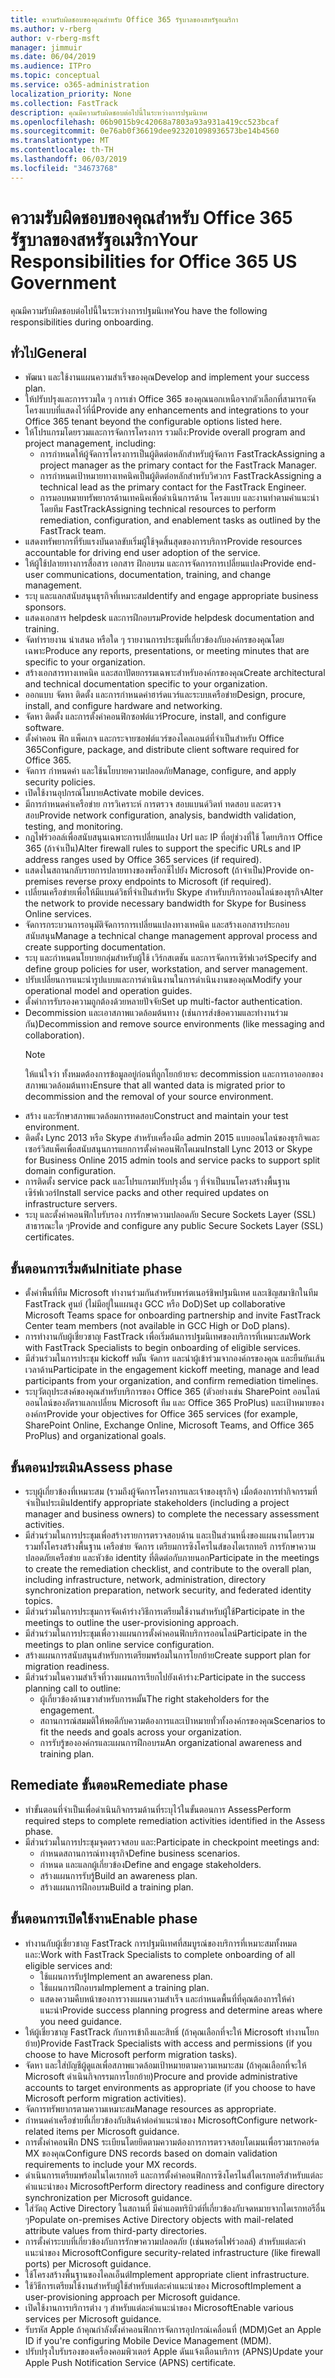 ```yaml
---
title: ความรับผิดชอบของคุณสำหรับ Office 365 รัฐบาลของสหรัฐอเมริกา
ms.author: v-rberg
author: v-rberg-msft
manager: jimmuir
ms.date: 06/04/2019
ms.audience: ITPro
ms.topic: conceptual
ms.service: o365-administration
localization_priority: None
ms.collection: FastTrack
description: คุณมีความรับผิดชอบต่อไปนี้ในระหว่างการปฐมนิเทศ
ms.openlocfilehash: 06b9015b9c42068a7803a93a931a419cc523bcaf
ms.sourcegitcommit: 0e76ab0f36619dee923201098936573be14b4560
ms.translationtype: MT
ms.contentlocale: th-TH
ms.lasthandoff: 06/03/2019
ms.locfileid: "34673768"
---
```

# <a name="your-responsibilities-for-office-365-us-government"></a><span data-ttu-id="26e41-103">ความรับผิดชอบของคุณสำหรับ Office 365 รัฐบาลของสหรัฐอเมริกา</span><span class="sxs-lookup"><span data-stu-id="26e41-103">Your Responsibilities for Office 365 US Government</span></span>

<span data-ttu-id="26e41-104">คุณมีความรับผิดชอบต่อไปนี้ในระหว่างการปฐมนิเทศ</span><span class="sxs-lookup"><span data-stu-id="26e41-104">You have the following responsibilities during onboarding.</span></span>
  
## <a name="general"></a><span data-ttu-id="26e41-105">ทั่วไป</span><span class="sxs-lookup"><span data-stu-id="26e41-105">General</span></span>

- <span data-ttu-id="26e41-106">พัฒนา และใช้งานแผนความสำเร็จของคุณ</span><span class="sxs-lookup"><span data-stu-id="26e41-106">Develop and implement your success plan.</span></span>   
- <span data-ttu-id="26e41-107">ให้ปรับปรุงและการรวมใด ๆ การเช่า Office 365 ของคุณนอกเหนือจากตัวเลือกที่สามารถจัดโครงแบบที่แสดงไว้ที่นี่</span><span class="sxs-lookup"><span data-stu-id="26e41-107">Provide any enhancements and integrations to your Office 365 tenant beyond the configurable options listed here.</span></span>    
- <span data-ttu-id="26e41-108">ให้โปรแกรมโดยรวมและการจัดการโครงการ รวมถึง:</span><span class="sxs-lookup"><span data-stu-id="26e41-108">Provide overall program and project management, including:</span></span>     
  - <span data-ttu-id="26e41-109">การกำหนดให้ผู้จัดการโครงการเป็นผู้ติดต่อหลักสำหรับผู้จัดการ FastTrack</span><span class="sxs-lookup"><span data-stu-id="26e41-109">Assigning a project manager as the primary contact for the FastTrack Manager.</span></span>   
  - <span data-ttu-id="26e41-110">การกำหนดเป้าหมายทางเทคนิคเป็นผู้ติดต่อหลักสำหรับวิศวกร FastTrack</span><span class="sxs-lookup"><span data-stu-id="26e41-110">Assigning a technical lead as the primary contact for the FastTrack Engineer.</span></span>  
  - <span data-ttu-id="26e41-111">การมอบหมายทรัพยากรด้านเทคนิคเพื่อดำเนินการด้าน โครงแบบ และงานท่าตามคำแนะนำ โดยทีม FastTrack</span><span class="sxs-lookup"><span data-stu-id="26e41-111">Assigning technical resources to perform remediation, configuration, and enablement tasks as outlined by the FastTrack team.</span></span>   
- <span data-ttu-id="26e41-112">แสดงทรัพยากรที่รับแรงบันดาลขับเริ่มผู้ใช้จุดสิ้นสุดของการบริการ</span><span class="sxs-lookup"><span data-stu-id="26e41-112">Provide resources accountable for driving end user adoption of the service.</span></span>    
- <span data-ttu-id="26e41-113">ให้ผู้ใช้ปลายทางการสื่อสาร เอกสาร ฝึกอบรม และการจัดการการเปลี่ยนแปลง</span><span class="sxs-lookup"><span data-stu-id="26e41-113">Provide end-user communications, documentation, training, and change management.</span></span>    
- <span data-ttu-id="26e41-114">ระบุ และแลกสนับสนุนธุรกิจที่เหมาะสม</span><span class="sxs-lookup"><span data-stu-id="26e41-114">Identify and engage appropriate business sponsors.</span></span>     
- <span data-ttu-id="26e41-115">แสดงเอกสาร helpdesk และการฝึกอบรม</span><span class="sxs-lookup"><span data-stu-id="26e41-115">Provide helpdesk documentation and training.</span></span>     
- <span data-ttu-id="26e41-116">จัดทำรายงาน นำเสนอ หรือใด ๆ รายงานการประชุมที่เกี่ยวข้องกับองค์กรของคุณโดยเฉพาะ</span><span class="sxs-lookup"><span data-stu-id="26e41-116">Produce any reports, presentations, or meeting minutes that are specific to your organization.</span></span>     
- <span data-ttu-id="26e41-117">สร้างเอกสารทางเทคนิค และสถาปัตยกรรมเฉพาะสำหรับองค์กรของคุณ</span><span class="sxs-lookup"><span data-stu-id="26e41-117">Create architectural and technical documentation specific to your organization.</span></span>     
- <span data-ttu-id="26e41-118">ออกแบบ จัดหา ติดตั้ง และการกำหนดค่าฮาร์ดแวร์และระบบเครือข่าย</span><span class="sxs-lookup"><span data-stu-id="26e41-118">Design, procure, install, and configure hardware and networking.</span></span>    
- <span data-ttu-id="26e41-119">จัดหา ติดตั้ง และการตั้งค่าคอนฟิกซอฟต์แวร์</span><span class="sxs-lookup"><span data-stu-id="26e41-119">Procure, install, and configure software.</span></span>     
- <span data-ttu-id="26e41-120">ตั้งค่าคอน ฟิก แพ็คเกจ และกระจายซอฟต์แวร์ของไคลเอนต์ที่จำเป็นสำหรับ Office 365</span><span class="sxs-lookup"><span data-stu-id="26e41-120">Configure, package, and distribute client software required for Office 365.</span></span>    
- <span data-ttu-id="26e41-121">จัดการ กำหนดค่า และใช้นโยบายความปลอดภัย</span><span class="sxs-lookup"><span data-stu-id="26e41-121">Manage, configure, and apply security policies.</span></span>    
- <span data-ttu-id="26e41-122">เปิดใช้งานอุปกรณ์โมบาย</span><span class="sxs-lookup"><span data-stu-id="26e41-122">Activate mobile devices.</span></span>    
- <span data-ttu-id="26e41-123">มีการกำหนดค่าเครือข่าย การวิเคราะห์ การตรวจ สอบแบนด์วิดท์ ทดสอบ และตรวจสอบ</span><span class="sxs-lookup"><span data-stu-id="26e41-123">Provide network configuration, analysis, bandwidth validation, testing, and monitoring.</span></span> 
- <span data-ttu-id="26e41-124">กฎไฟร์วอลล์เพื่อสนับสนุนเฉพาะการเปลี่ยนแปลง Url และ IP ที่อยู่ช่วงที่ใช้ โดยบริการ Office 365 (ถ้าจำเป็น)</span><span class="sxs-lookup"><span data-stu-id="26e41-124">Alter firewall rules to support the specific URLs and IP address ranges used by Office 365 services (if required).</span></span>
- <span data-ttu-id="26e41-125">แสดงในสถานกลับรายการปลายทางของพร็อกซีไปยัง Microsoft (ถ้าจำเป็น)</span><span class="sxs-lookup"><span data-stu-id="26e41-125">Provide on-premises reverse proxy endpoints to Microsoft (if required).</span></span>     
- <span data-ttu-id="26e41-126">เปลี่ยนเครือข่ายเพื่อให้มีแบนด์วิธที่จำเป็นสำหรับ Skype สำหรับบริการออนไลน์ของธุรกิจ</span><span class="sxs-lookup"><span data-stu-id="26e41-126">Alter the network to provide necessary bandwidth for Skype for Business Online services.</span></span>   
- <span data-ttu-id="26e41-127">จัดการกระบวนการอนุมัติจัดการการเปลี่ยนแปลงทางเทคนิค และสร้างเอกสารประกอบสนับสนุน</span><span class="sxs-lookup"><span data-stu-id="26e41-127">Manage a technical change management approval process and create supporting documentation.</span></span>    
- <span data-ttu-id="26e41-128">ระบุ และกำหนดนโยบายกลุ่มสำหรับผู้ใช้ เวิร์กสเตชัน และการจัดการเซิร์ฟเวอร์</span><span class="sxs-lookup"><span data-stu-id="26e41-128">Specify and define group policies for user, workstation, and server management.</span></span>    
- <span data-ttu-id="26e41-129">ปรับเปลี่ยนการแนะนำรูปแบบและการดำเนินงานในการดำเนินงานของคุณ</span><span class="sxs-lookup"><span data-stu-id="26e41-129">Modify your operational model and operation guides.</span></span>   
- <span data-ttu-id="26e41-130">ตั้งค่าการรับรองความถูกต้องด้วยหลายปัจจัย</span><span class="sxs-lookup"><span data-stu-id="26e41-130">Set up multi-factor authentication.</span></span>   
- <span data-ttu-id="26e41-131">Decommission และเอาสภาพแวดล้อมต้นทาง (เช่นการส่งข้อความและทำงานร่วมกัน)</span><span class="sxs-lookup"><span data-stu-id="26e41-131">Decommission and remove source environments (like messaging and collaboration).</span></span> 
    > [!NOTE]
    > <span data-ttu-id="26e41-132">ให้แน่ใจว่า ทั้งหมดต้องการข้อมูลอยู่ก่อนที่ถูกโยกย้ายจะ decommission และการเอาออกของสภาพแวดล้อมต้นทาง</span><span class="sxs-lookup"><span data-stu-id="26e41-132">Ensure that all wanted data is migrated prior to decommission and the removal of your source environment.</span></span>   
- <span data-ttu-id="26e41-133">สร้าง และรักษาสภาพแวดล้อมการทดสอบ</span><span class="sxs-lookup"><span data-stu-id="26e41-133">Construct and maintain your test environment.</span></span>  
- <span data-ttu-id="26e41-134">ติดตั้ง Lync 2013 หรือ Skype สำหรับเครื่องมือ admin 2015 แบบออนไลน์ของธุรกิจและเซอร์วิสแพ็คเพื่อสนับสนุนการแยกการตั้งค่าคอนฟิกโดเมน</span><span class="sxs-lookup"><span data-stu-id="26e41-134">Install Lync 2013 or Skype for Business Online 2015 admin tools and service packs to support split domain configuration.</span></span>    
- <span data-ttu-id="26e41-135">การติดตั้ง service pack และโปรแกรมปรับปรุงอื่น ๆ ที่จำเป็นบนโครงสร้างพื้นฐานเซิร์ฟเวอร์</span><span class="sxs-lookup"><span data-stu-id="26e41-135">Install service packs and other required updates on infrastructure servers.</span></span>     
- <span data-ttu-id="26e41-136">ระบุ และตั้งค่าคอนฟิกใบรับรอง การรักษาความปลอดภัย Secure Sockets Layer (SSL) สาธารณะใด ๆ</span><span class="sxs-lookup"><span data-stu-id="26e41-136">Provide and configure any public Secure Sockets Layer (SSL) certificates.</span></span> 
    
## <a name="initiate-phase"></a><span data-ttu-id="26e41-137">ขั้นตอนการเริ่มต้น</span><span class="sxs-lookup"><span data-stu-id="26e41-137">Initiate phase</span></span>

- <span data-ttu-id="26e41-138">ตั้งค่าพื้นที่ทีม Microsoft ทำงานร่วมกันสำหรับพาร์ตเนอร์ชิพปฐมนิเทศ และเชิญสมาชิกในทีม FastTrack ศูนย์ (ไม่มีอยู่ในแผนสูง GCC หรือ DoD)</span><span class="sxs-lookup"><span data-stu-id="26e41-138">Set up collaborative Microsoft Teams space for onboarding partnership and invite FastTrack Center team members (not available in GCC High or DoD plans).</span></span>   
- <span data-ttu-id="26e41-139">การทำงานกับผู้เชี่ยวชาญ FastTrack เพื่อเริ่มต้นการปฐมนิเทศของบริการที่เหมาะสม</span><span class="sxs-lookup"><span data-stu-id="26e41-139">Work with FastTrack Specialists to begin onboarding of eligible services.</span></span>    
- <span data-ttu-id="26e41-140">มีส่วนร่วมในการประชุม kickoff หมั้น จัดการ และนำผู้เข้าร่วมจากองค์กรของคุณ และยืนยันเส้นเวลาด้าน</span><span class="sxs-lookup"><span data-stu-id="26e41-140">Participate in the engagement kickoff meeting, manage and lead participants from your organization, and confirm remediation timelines.</span></span>    
- <span data-ttu-id="26e41-141">ระบุวัตถุประสงค์ของคุณสำหรับบริการของ Office 365 (ตัวอย่างเช่น SharePoint ออนไลน์ ออนไลน์ของอัตราแลกเปลี่ยน Microsoft ทีม และ Office 365 ProPlus) และเป้าหมายขององค์กร</span><span class="sxs-lookup"><span data-stu-id="26e41-141">Provide your objectives for Office 365 services (for example, SharePoint Online, Exchange Online, Microsoft Teams, and Office 365 ProPlus) and organizational goals.</span></span>
    
## <a name="assess-phase"></a><span data-ttu-id="26e41-142">ขั้นตอนประเมิน</span><span class="sxs-lookup"><span data-stu-id="26e41-142">Assess phase</span></span>

- <span data-ttu-id="26e41-143">ระบุผู้เกี่ยวข้องที่เหมาะสม (รวมถึงผู้จัดการโครงการและเจ้าของธุรกิจ) เมื่อต้องการทำกิจกรรมที่จำเป็นประเมิน</span><span class="sxs-lookup"><span data-stu-id="26e41-143">Identify appropriate stakeholders (including a project manager and business owners) to complete the necessary assessment activities.</span></span>    
- <span data-ttu-id="26e41-144">มีส่วนร่วมในการประชุมเพื่อสร้างรายการตรวจสอบด้าน และเป็นส่วนหนึ่งของแผนงานโดยรวม รวมทั้งโครงสร้างพื้นฐาน เครือข่าย จัดการ เตรียมการซิงโครไนส์ของไดเรกทอรี การรักษาความปลอดภัยเครือข่าย และหัวข้อ identity ที่ติดต่อกับภายนอก</span><span class="sxs-lookup"><span data-stu-id="26e41-144">Participate in the meetings to create the remediation checklist, and contribute to the overall plan, including infrastructure, network, administration, directory synchronization preparation, network security, and federated identity topics.</span></span> 
- <span data-ttu-id="26e41-145">มีส่วนร่วมในการประชุมการจัดเค้าร่างวิธีการเตรียมใช้งานสำหรับผู้ใช้</span><span class="sxs-lookup"><span data-stu-id="26e41-145">Participate in the meetings to outline the user-provisioning approach.</span></span>     
- <span data-ttu-id="26e41-146">มีส่วนร่วมในการประชุมเพื่อวางแผนการตั้งค่าคอนฟิกบริการออนไลน์</span><span class="sxs-lookup"><span data-stu-id="26e41-146">Participate in the meetings to plan online service configuration.</span></span>    
- <span data-ttu-id="26e41-147">สร้างแผนการสนับสนุนสำหรับการเตรียมพร้อมในการโยกย้าย</span><span class="sxs-lookup"><span data-stu-id="26e41-147">Create support plan for migration readiness.</span></span>    
- <span data-ttu-id="26e41-148">มีส่วนร่วมในความสำเร็จที่วางแผนการเรียกไปยังเค้าร่าง:</span><span class="sxs-lookup"><span data-stu-id="26e41-148">Participate in the success planning call to outline:</span></span>   
  - <span data-ttu-id="26e41-149">ผู้เกี่ยวข้องด้านขวาสำหรับการหมั้น</span><span class="sxs-lookup"><span data-stu-id="26e41-149">The right stakeholders for the engagement.</span></span>   
  - <span data-ttu-id="26e41-150">สถานการณ์สมมติให้พอดีกับความต้องการและเป้าหมายทั่วทั้งองค์กรของคุณ</span><span class="sxs-lookup"><span data-stu-id="26e41-150">Scenarios to fit the needs and goals across your organization.</span></span>   
  - <span data-ttu-id="26e41-151">การรับรู้ขององค์กรและแผนการฝึกอบรม</span><span class="sxs-lookup"><span data-stu-id="26e41-151">An organizational awareness and training plan.</span></span>
    
## <a name="remediate-phase"></a><span data-ttu-id="26e41-152">Remediate ขั้นตอน</span><span class="sxs-lookup"><span data-stu-id="26e41-152">Remediate phase</span></span>

- <span data-ttu-id="26e41-153">ทำขั้นตอนที่จำเป็นเพื่อดำเนินกิจกรรมด้านที่ระบุไว้ในขั้นตอนการ Assess</span><span class="sxs-lookup"><span data-stu-id="26e41-153">Perform required steps to complete remediation activities identified in the Assess phase.</span></span>  
- <span data-ttu-id="26e41-154">มีส่วนร่วมในการประชุมจุดตรวจสอบ และ:</span><span class="sxs-lookup"><span data-stu-id="26e41-154">Participate in checkpoint meetings and:</span></span>   
  - <span data-ttu-id="26e41-155">กำหนดสถานการณ์ทางธุรกิจ</span><span class="sxs-lookup"><span data-stu-id="26e41-155">Define business scenarios.</span></span>  
  - <span data-ttu-id="26e41-156">กำหนด และแลกผู้เกี่ยวข้อง</span><span class="sxs-lookup"><span data-stu-id="26e41-156">Define and engage stakeholders.</span></span>  
  - <span data-ttu-id="26e41-157">สร้างแผนการรับรู้</span><span class="sxs-lookup"><span data-stu-id="26e41-157">Build an awareness plan.</span></span> 
  - <span data-ttu-id="26e41-158">สร้างแผนการฝึกอบรม</span><span class="sxs-lookup"><span data-stu-id="26e41-158">Build a training plan.</span></span>
    
## <a name="enable-phase"></a><span data-ttu-id="26e41-159">ขั้นตอนการเปิดใช้งาน</span><span class="sxs-lookup"><span data-stu-id="26e41-159">Enable phase</span></span>

- <span data-ttu-id="26e41-160">ทำงานกับผู้เชี่ยวชาญ FastTrack การปฐมนิเทศที่สมบูรณ์ของบริการที่เหมาะสมทั้งหมด และ:</span><span class="sxs-lookup"><span data-stu-id="26e41-160">Work with FastTrack Specialists to complete onboarding of all eligible services and:</span></span>  
  - <span data-ttu-id="26e41-161">ใช้แผนการรับรู้</span><span class="sxs-lookup"><span data-stu-id="26e41-161">Implement an awareness plan.</span></span>   
  - <span data-ttu-id="26e41-162">ใช้แผนการฝึกอบรม</span><span class="sxs-lookup"><span data-stu-id="26e41-162">Implement a training plan.</span></span>   
  - <span data-ttu-id="26e41-163">แสดงความคืบหน้าของการวางแผนความสำเร็จ และกำหนดพื้นที่ที่คุณต้องการให้คำแนะนำ</span><span class="sxs-lookup"><span data-stu-id="26e41-163">Provide success planning progress and determine areas where you need guidance.</span></span>  
- <span data-ttu-id="26e41-164">ให้ผู้เชี่ยวชาญ FastTrack กับการเข้าถึงและสิทธิ์ (ถ้าคุณเลือกที่จะให้ Microsoft ทำงานโยกย้าย)</span><span class="sxs-lookup"><span data-stu-id="26e41-164">Provide FastTrack Specialists with access and permissions (if you choose to have Microsoft perform migration tasks).</span></span>   
- <span data-ttu-id="26e41-165">จัดหา และใส่บัญชีผู้ดูแลเพื่อสภาพแวดล้อมเป้าหมายตามความเหมาะสม (ถ้าคุณเลือกที่จะให้ Microsoft ดำเนินกิจกรรมการโยกย้าย)</span><span class="sxs-lookup"><span data-stu-id="26e41-165">Procure and provide administrative accounts to target environments as appropriate (if you choose to have Microsoft perform migration activities).</span></span>    
- <span data-ttu-id="26e41-166">จัดการทรัพยากรตามความเหมาะสม</span><span class="sxs-lookup"><span data-stu-id="26e41-166">Manage resources as appropriate.</span></span>     
- <span data-ttu-id="26e41-167">กำหนดค่าเครือข่ายที่เกี่ยวข้องกับสินค้าต่อคำแนะนำของ Microsoft</span><span class="sxs-lookup"><span data-stu-id="26e41-167">Configure network-related items per Microsoft guidance.</span></span>    
- <span data-ttu-id="26e41-168">การตั้งค่าคอนฟิก DNS ระเบียนโดยยึดตามความต้องการการตรวจสอบโดเมนเพื่อรวมเรกคอร์ด MX ของคุณ</span><span class="sxs-lookup"><span data-stu-id="26e41-168">Configure DNS records based on domain validation requirements to include your MX records.</span></span>    
- <span data-ttu-id="26e41-169">ดำเนินการเตรียมพร้อมในไดเรกทอรี และการตั้งค่าคอนฟิกการซิงโครไนส์ไดเรกทอรีสำหรับแต่ละคำแนะนำของ Microsoft</span><span class="sxs-lookup"><span data-stu-id="26e41-169">Perform directory readiness and configure directory synchronization per Microsoft guidance.</span></span>   
- <span data-ttu-id="26e41-170">ใส่วัตถุ Active Directory ในสถานที่ มีค่าแอตทริบิวต์ที่เกี่ยวข้องกับจดหมายจากไดเรกทอรีอื่น ๆ</span><span class="sxs-lookup"><span data-stu-id="26e41-170">Populate on-premises Active Directory objects with mail-related attribute values from third-party directories.</span></span>    
- <span data-ttu-id="26e41-171">การตั้งค่าระบบที่เกี่ยวข้องกับการรักษาความปลอดภัย (เช่นพอร์ตไฟร์วอลล์) สำหรับแต่ละคำแนะนำของ Microsoft</span><span class="sxs-lookup"><span data-stu-id="26e41-171">Configure security-related infrastructure (like firewall ports) per Microsoft guidance.</span></span>    
- <span data-ttu-id="26e41-172">ใช้โครงสร้างพื้นฐานของไคลเอ็นต์</span><span class="sxs-lookup"><span data-stu-id="26e41-172">Implement appropriate client infrastructure.</span></span>   
- <span data-ttu-id="26e41-173">ใช้วิธีการเตรียมใช้งานสำหรับผู้ใช้สำหรับแต่ละคำแนะนำของ Microsoft</span><span class="sxs-lookup"><span data-stu-id="26e41-173">Implement a user-provisioning approach per Microsoft guidance.</span></span>    
- <span data-ttu-id="26e41-174">เปิดใช้งานการบริการต่าง ๆ สำหรับแต่ละคำแนะนำของ Microsoft</span><span class="sxs-lookup"><span data-stu-id="26e41-174">Enable various services per Microsoft guidance.</span></span>    
- <span data-ttu-id="26e41-175">รับรหัส Apple ถ้าคุณกำลังตั้งค่าคอนฟิกการจัดการอุปกรณ์เคลื่อนที่ (MDM)</span><span class="sxs-lookup"><span data-stu-id="26e41-175">Get an Apple ID if you're configuring Mobile Device Management (MDM).</span></span>   
- <span data-ttu-id="26e41-176">ปรับปรุงใบรับรองของเครื่องคอมพิวเตอร์ Apple ดันแจ้งเตือนบริการ (APNS)</span><span class="sxs-lookup"><span data-stu-id="26e41-176">Update your Apple Push Notification Service (APNS) certificate.</span></span>
    

  

